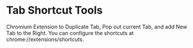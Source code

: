 # Tab Shortcut Tools
Chromium Extension to Duplicate Tab, Pop out current Tab, and add New Tab to the Right. You can configure the shortcuts at chrome://extensions/shortcuts.
